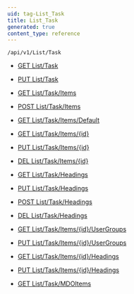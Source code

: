 ```yaml
---
uid: tag-List_Task
title: List_Task
generated: true
content_type: reference
---
```


```http
/api/v1/List/Task
```




* [GET List/Task](v1TaskList_GetListDefinition.md)

* [PUT List/Task](v1TaskList_SetListDefinition.md)

* [GET List/Task/Items](v1TaskList_GetAllTaskListItem.md)

* [POST List/Task/Items](v1TaskList_PostTaskListItem.md)

* [GET List/Task/Items/Default](v1TaskList_CreateDefaultTaskListItem.md)

* [GET List/Task/Items/{id}](v1TaskList_GetTaskListItem.md)

* [PUT List/Task/Items/{id}](v1TaskList_PutTaskListItem.md)

* [DEL List/Task/Items/{id}](v1TaskList_DeleteTaskListItem.md)

* [GET List/Task/Headings](v1TaskList_GetTaskListItemHeadings.md)

* [PUT List/Task/Headings](v1TaskList_PutTaskListItemHeadings.md)

* [POST List/Task/Headings](v1TaskList_PostTaskListItemHeading.md)

* [DEL List/Task/Headings](v1TaskList_DeleteTaskListItemHeadings.md)

* [GET List/Task/Items/{id}/UserGroups](v1TaskList_GetTaskListItemUserGroupsForListItem.md)

* [PUT List/Task/Items/{id}/UserGroups](v1TaskList_PutTaskListItemUserGroupsForListItem.md)

* [GET List/Task/Items/{id}/Headings](v1TaskList_GetTaskListItemHeadingsForListItem.md)

* [PUT List/Task/Items/{id}/Headings](v1TaskList_PutTaskListItemHeadingsForListItem.md)

* [GET List/Task/MDOItems](v1TaskList_GetMDOList.md)